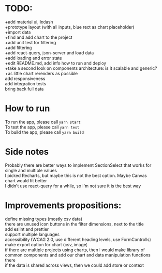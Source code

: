 # TODO:  
+add material ui, lodash  
+prototype layout (with all inputs, blue rect as chart placeholder)  
+import data  
+find and add chart to the project  
+add unit test for filtering  
+add filtering  
+add react-query, json-server and load data  
+add loading and error state  
+edit README.md, add info how to run and deploy  
+take a second look on components architecture: is it scalable and generic?  
+as little chart rerenders as possible  
add responsiveness  
add integration tests  
bring back full data  

# How to run
To run the app, please call `yarn start`  
To test the app, please call `yarn test`  
To build the app, please call `yarn build`  

# Side notes
Probably there are better ways to implement SectionSelect that works for single and multiple values  
I picked Recharts, but maybe this is not the best option. Maybe Canvas chart would fit better  
I didn't use react-query for a while, so I'm not sure it is the best way  

# Improvements propositions:
define missing types (mostly csv data)  
there are unused icon buttons in the filter dimensions, next to the title  
add eslint and prettier  
support multiple languages  
accessibility (WCAG 2.0, use different heading levels, use FormControlls)  
make export option for chart (csv, image)  
if there are multiple projects using charts, then I would make library of common components and add our chart and data manipulation functions there  
if the data is shared across views, then we could add store or context  